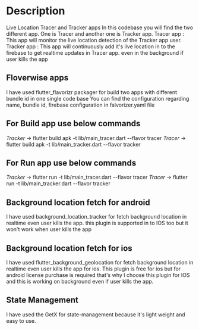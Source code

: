 # Description
Live Location Tracer and Tracker apps
In this codebase you will find the two different app. One is Tracer and another one is Tracker app.
Tracer app : This app will monitor the live location detection of the Tracker app user.
Tracker app : This app will continuously add it's live location in to the firebase to get realtime updates in Tracer app. even in the background if user kills the app

## Floverwise apps
I have used flutter_flavorizr packager for build two apps with different bundle id in one single code base
You can find the configuration regarding name, bundle id, firebase configuration in falvorizer.yaml file

## For Build app use below commands
*Tracker* -> flutter build apk -t lib/main_tracer.dart  --flavor tracer
*Tracer* -> flutter build apk -t lib/main_tracker.dart  --flavor tracker

## For Run app use below commands
*Tracker* -> flutter run -t lib/main_tracer.dart  --flavor tracer
*Tracer* -> flutter run -t lib/main_tracker.dart  --flavor tracker


## Background location fetch for android
I have used background_location_tracker for fetch background location in realtime even user kills the app.
this plugin is supported in to IOS too but it won't work when user kills the app

## Background location fetch for ios
I have used flutter_background_geolocation for fetch background location in realtime even user kills the app for ios.
This plugin is free for ios but for android license purchase is required that's why I choose this plugin for IOS and this is working on background even if user kills the app.


## State Management
I have used the GetX for state-management because it's light weight and easy to use.







